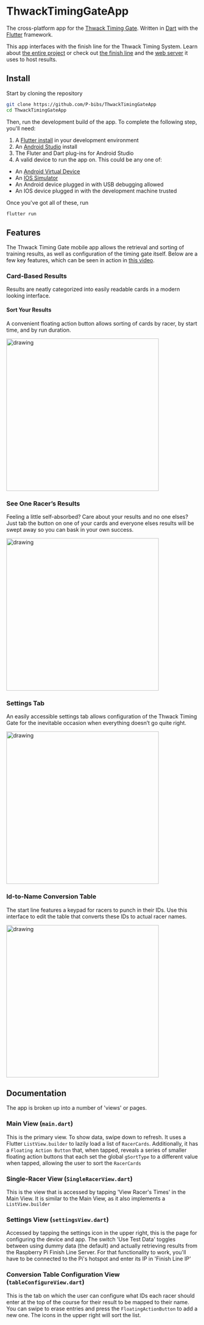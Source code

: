 # ThwackTimingGateApp
The cross-platform app for the [Thwack Timing Gate](https://thwacktiminggate.com/). Written in [Dart](https://flutter.dev/) with the [Flutter](https://www.google.com/search?q=dartlang&oq=dartlang&aqs=chrome..69i57.983j0j7&sourceid=chrome&ie=UTF-8) framework.

This app interfaces with the finish line for the Thwack Timing System. Learn about [the entire project](https://thwacktiminggate.com/) or check out [the finish line](https://github.com/P-bibs/ThwackTimingGateFinishLine) and the [web server](https://github.com/P-bibs/ThwackTimingGateServer) it uses to host results.

## Install
Start by cloning the repository
```bash
git clone https://github.com/P-bibs/ThwackTimingGateApp
cd ThwackTimingGateApp
```
Then, run the development build of the app. To complete the following step, you'll need:
1. A [Flutter install](https://flutter.dev/docs/get-started/install) in your development environment
2. An [Android Studio](https://developer.android.com/studio) install
3. The Fluter and Dart plug-ins for Android Studio
2. A valid device to run the app on. This could be any one of:
  * An [Android Virtual Device](https://developer.android.com/studio/run/managing-avds) 
  * An [IOS Simulator](https://developer.apple.com/library/archive/documentation/IDEs/Conceptual/iOS_Simulator_Guide/GettingStartedwithiOSSimulator/GettingStartedwithiOSSimulator.html)
  * An Android device plugged in with USB debugging allowed
  * An IOS device plugged in with the development machine trusted

Once you've got all of these, run
```bash
flutter run
```

## Features
The Thwack Timing Gate mobile app allows the retrieval and sorting of training results, as well as configuration of the timing gate itself. Below are a few key features, which can be seen in action in [this video](https://youtu.be/TYNzY31ogd4).

### Card-Based Results
Results are neatly categorized into easily readable cards in a modern looking interface.

#### Sort Your Results
A convenient floating action button allows sorting of cards by racer, by start time, and by run duration.

<img align="center" src="https://d1qmdf3vop2l07.cloudfront.net/unique-yak.cloudvent.net/compressed/77661284735fe4923eff75ddcad546d5.png" alt="drawing" width="400"/>

### See One Racer’s Results
Feeling a little self-absorbed? Care about your results and no one elses? Just tab the button on one of your cards and everyone elses results will be swept away so you can bask in your own success.

<img align="center" src="https://d1qmdf3vop2l07.cloudfront.net/unique-yak.cloudvent.net/compressed/d38714ceea8c71c5aa5abdabea9f860d.png" alt="drawing" width="400"/>

### Settings Tab
An easily accessible settings tab allows configuration of the Thwack Timing Gate for the inevitable occasion when everything doesn’t go quite right.

<img align="center" src="https://d1qmdf3vop2l07.cloudfront.net/unique-yak.cloudvent.net/compressed/a4bdf4ebd2e937e36a43072922cbd601.png" alt="drawing" width="400"/>

### Id-to-Name Conversion Table
The start line features a keypad for racers to punch in their IDs. Use this interface to edit the table that converts these IDs to actual racer names.

<img align="center" src="https://d1qmdf3vop2l07.cloudfront.net/unique-yak.cloudvent.net/compressed/6238049e8dcd0d1469a40af11246efb1.png" alt="drawing" width="400"/>

## Documentation

The app is broken up into a number of 'views' or pages.

### Main View (`main.dart`)

This is the primary view. To show data, swipe down to refresh. It uses a Flutter `ListView.builder` to lazily load a list of `RacerCards`. Additionally, it has a `Floating Action Button` that, when tapped, reveals a series of smaller floating action buttons that each set the global `gSortType` to a different value when tapped, allowing the user to sort the `RacerCards`

### Single-Racer View (`SingleRacerView.dart`)

This is the view that is accessed by tapping 'View Racer's Times' in the Main View. It is similar to the Main View, as it also implements a `ListView.builder`

### Settings View (`settingsView.dart`)

Accessed by tapping the settings icon in the upper right, this is the page for configuring the device and app. The switch 'Use Test Data' toggles between using dummy data (the default) and actually retrieving results from the Raspberry Pi Finish Line Server. For that functionality to work, you'll have to be connected to the Pi's hotspot and enter its IP in 'Finish Line IP'

### Conversion Table Configuration View (`tableConfigureView.dart`)

This is the tab on which the user can configure what IDs each racer should enter at the top of the course for their result to be mapped to their name. You can swipe to erase entries and press the `FloatingActionButton` to add a new one. The icons in the upper right will sort the list.